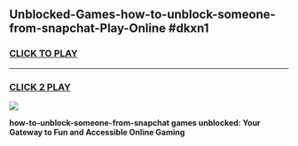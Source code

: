 
## Unblocked-Games-how-to-unblock-someone-from-snapchat-Play-Online #dkxn1
<h3>
<a href="https://news.freeplayer.one?title=how-to-unblock-someone-from-snapchat&ref=3">CLICK TO PLAY</a></h3>
<hr>

<h3>
<a href="https://news.freeplayer.one?title=how-to-unblock-someone-from-snapchat&ref=3">CLICK 2 PLAY</a>
  
</h3>

<a href="https://news.freeplayer.one?title=how-to-unblock-someone-from-snapchat&ref=3"><img src="https://clearcache.store/games.png"></a>


**how-to-unblock-someone-from-snapchat games unblocked: Your Gateway to Fun and Accessible Online Gaming**
